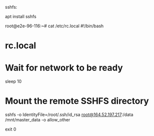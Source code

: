 sshfs:

apt install sshfs

root@e2e-96-116:~# cat /etc/rc.local 
#!/bin/bash
# rc.local

# Wait for network to be ready
sleep 10

# Mount the remote SSHFS directory
sshfs -o IdentityFile=/root/.ssh/id_rsa root@164.52.197.217:/data /mnt/master_data -o allow_other


exit 0
